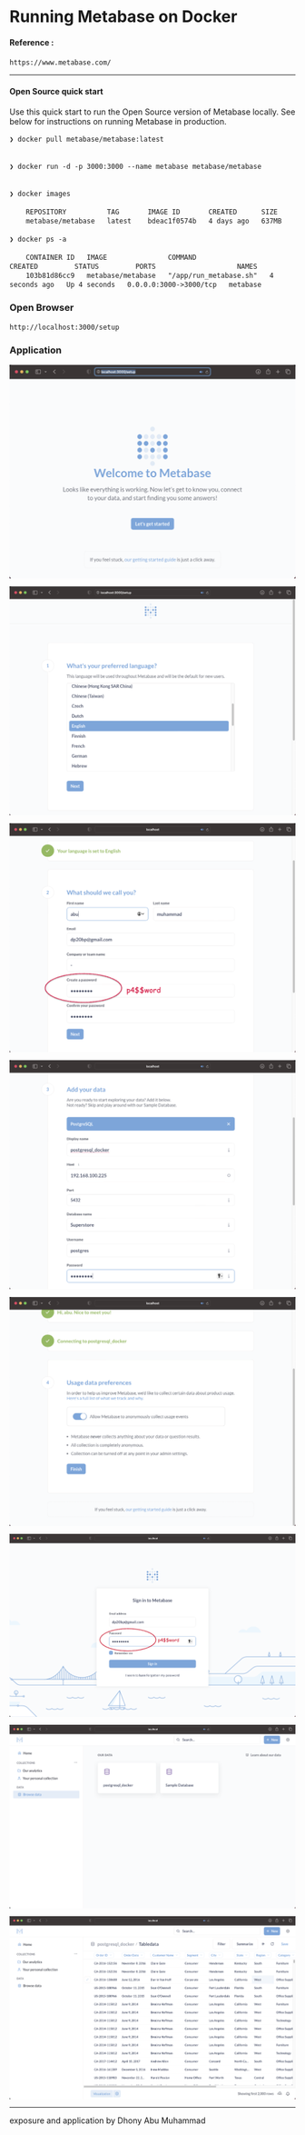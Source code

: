 # Running Metabase on Docker



#### Reference : 

    https://www.metabase.com/

---

#### Open Source quick start

Use this quick start to run the Open Source version of Metabase locally. See below for instructions on running Metabase in production.


    ❯ docker pull metabase/metabase:latest


    ❯ docker run -d -p 3000:3000 --name metabase metabase/metabase


    ❯ docker images

        REPOSITORY          TAG       IMAGE ID       CREATED      SIZE
        metabase/metabase   latest    bdeac1f0574b   4 days ago   637MB

    ❯ docker ps -a

        CONTAINER ID   IMAGE               COMMAND                  CREATED         STATUS         PORTS                    NAMES
        103b81d86cc9   metabase/metabase   "/app/run_metabase.sh"   4 seconds ago   Up 4 seconds   0.0.0.0:3000->3000/tcp   metabase



### Open Browser

    http://localhost:3000/setup



### Application

<p align="center">
    <img src="./ss_001_metabase.png" alt="ss_metabase" style="display: block; margin: 0 auto;">
</p>

<p align="center">
    <img src="./ss_002_metabase.png" alt="ss_metabase" style="display: block; margin: 0 auto;">
</p>

<p align="center">
    <img src="./ss_003_metabase.png" alt="ss_metabase" style="display: block; margin: 0 auto;">
</p>

<p align="center">
    <img src="./ss_004_metabase.png" alt="ss_metabase" style="display: block; margin: 0 auto;">
</p>

<p align="center">
    <img src="./ss_005_metabase.png" alt="ss_metabase" style="display: block; margin: 0 auto;">
</p>

<p align="center">
    <img src="./ss_006_metabase.png" alt="ss_metabase" style="display: block; margin: 0 auto;">
</p>

<p align="center">
    <img src="./ss_007_metabase.png" alt="ss_metabase" style="display: block; margin: 0 auto;">
</p>

<p align="center">
    <img src="./ss_008_metabase.png" alt="ss_metabase" style="display: block; margin: 0 auto;">
</p>




---

exposure and application by Dhony Abu Muhammad
